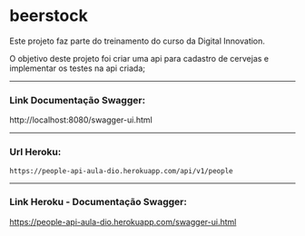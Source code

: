 # beerstock


Este projeto faz parte do treinamento do curso da Digital Innovation.

O objetivo deste projeto foi criar uma api para cadastro de cervejas 
e implementar os testes na api criada;

---
### Link Documentação Swagger:

http://localhost:8080/swagger-ui.html

***
### Url Heroku:
```
https://people-api-aula-dio.herokuapp.com/api/v1/people
```

---
### Link Heroku -  Documentação Swagger:

https://people-api-aula-dio.herokuapp.com/swagger-ui.html